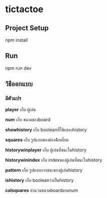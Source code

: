 # tictactoe
## Project Setup

npm install


## Run

npm run dev


## วิธีออกแบบ

### มีตัวแปร

__player__ เก็บ ผู้เล่น 

__num__ เก็บ ขนาดของboard

__showhistory__ เก็บ booleanที่ใช้แสดงhistory

__squares__ เก็บ รูปแบบของช่อง4เหลี่ยม

__historywinplayer__ เก็บ ผู้เล่นที่ชนะในhistory

__historywinindex__ เก็บ indexของผู้เล่นที่ชนะในhistory

__pattern__ เก็บ รูปแบบการชนะของผู้เล่นhistory

__ishistory__ เก็บ booleanว่าเป็นhistory

__calsquares__ คำนวนขนาดboardตามnum
